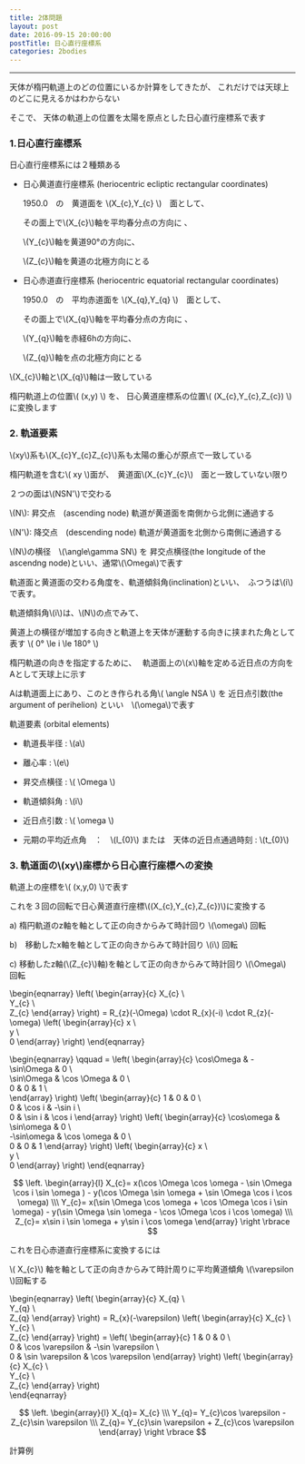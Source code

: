 ```yaml
---
title: 2体問題
layout: post
date: 2016-09-15 20:00:00
postTitle: 日心直行座標系
categories: 2bodies
---
```


-------

天体が楕円軌道上のどの位置にいるか計算をしてきたが、
これだけでは天球上のどこに見えるかはわからない

そこで、
天体の軌道上の位置を太陽を原点とした日心直行座標系で表す

### 1.日心直行座標系

日心直行座標系には２種類ある

  + 日心黄道直行座標系 (heriocentric ecliptic rectangular coordinates)

    1950.0　の　黄道面を \\(X_{c},Y_{c} \\)　面として、

    その面上で\\(X_{c}\\)軸を平均春分点の方向に 、
    
    \\(Y_{c}\\)軸を黄道90°の方向に、

    \\(Z_{c}\\)軸を黄道の北極方向にとる

  + 日心赤道直行座標系 (heriocentric equatorial rectangular coordinates)

    1950.0　の　平均赤道面を \\(X_{q},Y_{q} \\)　面として、

    その面上で\\(X_{q}\\)軸を平均春分点の方向に 、

    \\(Y_{q}\\)軸を赤経6hの方向に、

    \\(Z_{q}\\)軸を点の北極方向にとる

\\(X_{c}\\)軸と\\(X_{q}\\)軸は一致している

楕円軌道上の位置\\( (x,y) \\) を、
日心黄道座標系の位置\\( (X_{c},Y_{c},Z_{c}) \\) に変換します

### 2. 軌道要素

<div id="canvas01"></div>

\\(xy\\)系も\\(X_{c}Y_{c}Z_{c}\\)系も太陽の重心が原点で一致している

楕円軌道を含む\\( xy \\)面が、　黄道面\\(X_{c}Y_{c}\\)　面と一致していない限り

２つの面は\\(NSN'\\)で交わる

\\(N\\): 昇交点　(ascending node) 軌道が黄道面を南側から北側に通過する

\\(N'\\): 降交点　(descending node) 軌道が黄道面を北側から南側に通過する

\\(N\\)の横径　\\(\angle\gamma SN\\) を
昇交点横径(the longitude of the ascendng node)といい、通常\\(\Omega\\)で表す

軌道面と黄道面の交わる角度を、軌道傾斜角(inclination)といい、　ふつうは\\(i\\)で表す。

軌道傾斜角\\(i\\)は、\\(N\\)の点でみて、 

黄道上の横径が増加する向きと軌道上を天体が運動する向きに挟まれた角として表す
\\( 0° \le i \le 180° \\)

楕円軌道の向きを指定するために、　
軌道面上の\\(x\\)軸を定める近日点の方向をAとして天球上に示す

Aは軌道面上にあり、このとき作られる角\\( \angle NSA \\) を
近日点引数(the argument of perihelion) といい　\\(\omega\\)で表す

軌道要素 (orbital elements)

  + 軌道長半径 : \\(a\\)

  + 離心率 : \\(e\\)

  + 昇交点横径 : \\( \Omega \\)

  + 軌道傾斜角 : \\(i\\)

  + 近日点引数 : \\( \omega \\)

  + 元期の平均近点角　：　\\(l_{0}\\) または　天体の近日点通過時刻 : \\(t_{0}\\)

### 3. 軌道面の\\(xy\\)座標から日心直行座標への変換

軌道上の座標を\\( (x,y,0) \\)で表す

これを３回の回転で日心黄道直行座標\\((X_{c},Y_{c},Z_{c})\\)に変換する

  a) 楕円軌道のz軸を軸として正の向きからみて時計回り \\(\omega\\) 回転

  b)　移動したx軸を軸として正の向きからみて時計回り \\(i\\) 回転

  c) 移動したz軸(\\(Z_{c}\\)軸)を軸として正の向きからみて時計回り \\(\Omega\\) 回転

\begin{eqnarray}
   \left(
     \begin{array}{c}
       X_{c} \\\
       Y_{c} \\\
       Z_{c}
     \end{array}
   \right)
 = R_{z}(-\Omega) \cdot R_{x}(-i) \cdot R_{z}(-\omega)
   \left(
     \begin{array}{c}
       x \\\
       y \\\
       0
     \end{array}
   \right) 
\end{eqnarray}

\begin{eqnarray}
\qquad
 = \left(
     \begin{array}{c}
       \cos\Omega & -\sin\Omega & 0 \\\
       \sin\Omega & \cos \Omega & 0 \\\
       0 & 0 & 1 \\\
     \end{array}
   \right)
   \left(
     \begin{array}{c}
       1 & 0 & 0 \\\
       0 & \cos i & -\sin i \\\
       0 & \sin i & \cos  i
     \end{array}
   \right)
   \left(
     \begin{array}{c}
       \cos\omega & \sin\omega & 0 \\\
       -\sin\omega & \cos \omega & 0 \\\
       0 & 0 & 1
     \end{array}
   \right)
   \left(
     \begin{array}{c}
       x \\\
       y \\\
       0
     \end{array}
   \right)
\end{eqnarray}

$$
\left.
\begin{array}{l}
X_{c}= x(\cos \Omega \cos \omega - \sin \Omega \cos i \sin \omega ) 
     - y(\cos \Omega \sin \omega + \sin \Omega \cos i \cos \omega) \\\
Y_{c}= x(\sin \Omega \cos \omega + \cos \Omega \cos i \sin \omega) 
     - y(\sin \Omega \sin \omega - \cos \Omega \cos i \cos \omega) \\\
Z_{c}= x\sin i \sin \omega + y\sin i \cos \omega
\end{array}
\right
\rbrace
$$

これを日心赤道直行座標系に変換するには

\\( X_{c}\\) 軸を軸として正の向きからみて時計周りに平均黄道傾角 \\(\varepsilon \\)回転する

\begin{eqnarray}
   \left(
     \begin{array}{c}
       X_{q} \\\
       Y_{q} \\\
       Z_{q}
     \end{array}
   \right)
 = R_{x}(-\varepsilon)
   \left(
     \begin{array}{c}
       X_{c} \\\
       Y_{c} \\\
       Z_{c}
     \end{array}
   \right) 
 = \left(
     \begin{array}{c}
       1 & 0 & 0 \\\
       0 & \cos \varepsilon & -\sin \varepsilon \\\
       0 & \sin \varepsilon & \cos  \varepsilon
     \end{array}
   \right)
   \left(
     \begin{array}{c}
       X_{c} \\\
       Y_{c} \\\
       Z_{c}
     \end{array}
   \right)  
\end{eqnarray}

$$
\left.
\begin{array}{l}
X_{q}= X_{c} \\\
Y_{q}= Y_{c}\cos \varepsilon - Z_{c}\sin \varepsilon \\\ 
Z_{q}= Y_{c}\sin \varepsilon + Z_{c}\cos \varepsilon
\end{array}
\right
\rbrace
$$

<label class="label label-info">計算例</label>



<script src="//code.jquery.com/jquery-1.11.3.js"></script>
<script src="{{site.url}}/js/three.js"></script>
<script src="{{site.url}}/js/celestial-calc.js"></script>
<script src="https://dl.dropboxusercontent.com/u/3587259/Code/Threejs/OrbitControls.js"></script>
<script src="http://d3js.org/d3.v3.js"></script>
<script src="{{site.url}}/js/d3draws.js"></script>
<script type="text/javascript" src="http://cdn.mathjax.org/mathjax/latest/MathJax.js?config=TeX-AMS-MML_SVG"></script>
<script src="https://cdn.rawgit.com/google/code-prettify/master/loader/run_prettify.js?skin=sons-of-obsidian"></script>
<script type="text/javascript">
var $window = $(window)
  // make code pretty
  $('pre').addClass('prettyprint');
  $('pre').css({"background":"#111",
                 "font-size":"1.05em",
                    "border":"0px"}
                );
  $('code').css({"font-size":"1.05em","color":"#f00"});
  $('canvas').css({"background":"#fff"});

var height = 600,
    width  = 700;
var pi2 = Math.PI * 2;
var pi = Math.PI;
var aDegree = Math.PI / 180;
var decStep = Math.PI / 18;

function Point(x,y,z,label, r){
  this.x = x;
  this.y = y;
  this.z = z;
  this.label = label;
  this.r = r;
};
  // variables
  var sphereRadius = 200,
      earthRadius = 150,
      axisLength = sphereRadius * 1.3;

  // point material
  var pointMaterial = new THREE.MeshLambertMaterial( {
    color: 0xffffff
  } );
  var pointGeometry = new THREE.SphereGeometry( 4, 32, 32 );


/**
   日心黄道座標系
          　**/

var proc1 = function(){

  // シーン追加
  var scene = new THREE.Scene();
  // カメラを追加
  var camera = new THREE.OrthographicCamera(  width / - 2, width / 2, height / 2, height / - 2, 1, 10000 );
  camera.position.y = -1000;

  // ライト追加
  var ambLight = new THREE.AmbientLight(0xffff00, 1.0);
  scene.add(ambLight);

   // renderer 追加
  var renderer = new THREE.WebGLRenderer();
  renderer.setSize( width, height );
  document.getElementById("canvas01").appendChild( renderer.domElement );
  // control追加
  controls = new THREE.OrbitControls(camera, renderer.domElement);
  
  // グループ追加
  var group = new THREE.Group();
 
   // ** Celestial Sphere ******
  var sphereGeo = new THREE.SphereGeometry( sphereRadius, 32, 32 );
  var sphereMat = new THREE.MeshLambertMaterial( {
    color: 0xffff00,
    transparent: true,
    opacity: 0.3
  } );
  // celestial sphere
  var sphere = new THREE.Mesh( sphereGeo, sphereMat );
  group.add( sphere );

  /* 
      Points 
              */

  // points data 
  var pointsData = [];

  // Origin
  pointsData.push(new Point( 0, 0, 0, "S" ));
  // 春分点　γ
  var A = aDegree * -20;
  var x = sphereRadius*Math.cos(0);
  var y = 0;
  var z = 0;
  var x_gamma = x*Math.cos(A) - y*Math.sin(A);
  var y_gamma = x*Math.sin(A) + y*Math.cos(A);
  var z_gamma = z;
  pointsData.push(new Point(x_gamma, y_gamma, z_gamma, "γ"));
  // Y_c axis  
  var A = aDegree * 70;
  var x = sphereRadius*Math.cos(0);
  var y = 0;
  var z = 0;
  var x_Yc = x*Math.cos(A) - y*Math.sin(A);
  var y_Yc = x*Math.sin(A) + y*Math.cos(A);
  var z_Yc = z;
  pointsData.push(new Point(x_Yc, y_Yc, z_Yc, null));

  // 昇交点
  var A = aDegree * 0;
  var x_N = sphereRadius*Math.cos(A);
  var y_N = 0;
  var z_N = 0;
  pointsData.push(new Point(x_N, y_N, z_N, "N"));

  // 降交点
  var A = aDegree * 180;
  var x_N1 = sphereRadius*Math.cos(A);
  var y_N1 = 0;
  var z_N1 = 0;
  pointsData.push(new Point(x_N1, y_N1, z_N1, "N'"));
  // North Pole
  pointsData.push(new Point( 0, 0, sphereRadius, "K" ));

  // 近日点
  var theta = aDegree*23.5;
  var theta2 = aDegree*150;
  var majorAxis = 100;
  var eccentricity = 0.7; 

  var r = majorAxis * (1 - eccentricity * eccentricity) / (1 + eccentricity * Math.cos(0));
  var x = r*Math.cos(0);
  var y = r*Math.sin(0);
  var z = 0;
 
  var x_ = x * Math.cos(theta2) - y * Math.sin(theta2);
  var y_ = x * Math.sin(theta2) + y * Math.cos(theta2);
  var z_ = z;

  var x_e = x_;
  var y_e = y_ * Math.cos(theta) + z_ * Math.sin(theta);
  var z_e = y_ * Math.sin(theta) + z_ * Math.cos(theta);
  pointsData.push(new Point(x_e, y_e, z_e, "perihelion"));

  // 軌道面のｘ軸方向　A
  var r = sphereRadius;
  var x = r*Math.cos(0);
  var y = r*Math.sin(0);
  var z = 0;

  var x_ = x * Math.cos(theta2) - y * Math.sin(theta2);
  var y_ = x * Math.sin(theta2) + y * Math.cos(theta2);
  var z_ = z;

  var x_x = x_;
  var y_x = y_ * Math.cos(theta) + z_ * Math.sin(theta);
  var z_x = y_ * Math.sin(theta) + z_ * Math.cos(theta);
  pointsData.push(new Point(x_x, y_x, z_x, "A"));
  
  // 軌道面のy軸方向　
  var theta2 = aDegree*240;

  var r = sphereRadius;
  var x = r*Math.cos(0);
  var y = r*Math.sin(0);
  var z = 0;

  var x_ = x * Math.cos(theta2) - y * Math.sin(theta2);
  var y_ = x * Math.sin(theta2) + y * Math.cos(theta2);
  var z_ = z;

  var x_y = x_;
  var y_y = y_ * Math.cos(theta) + z_ * Math.sin(theta);
  var z_y = y_ * Math.sin(theta) + z_ * Math.cos(theta);
  pointsData.push(new Point(x_y, y_y, z_y, "y"));
      

  //  Draw points 
  for (var i = 0; i < pointsData.length; i++) {

    var r = (pointsData[i].r==undefined)?4:pointsData[i].r;
    var pointGeometry = new THREE.SphereGeometry( r, 32, 32 );

    if (r) {

      var x = pointsData[i].x;
      var y = pointsData[i].y;
      var z = pointsData[i].z;
 
      var pointMesh = new THREE.Mesh( pointGeometry, pointMaterial );
      pointMesh.position.set(x, y, z) ; 

      group.add(pointMesh);
    }

  };

  /* *** Lines  ***** */

  // ********* 黄道 ***********
  material = new THREE.MeshLambertMaterial( {
    color: 0xffff00
  } );

  var ecliptic = new THREE.Geometry();
    
  var theta = aDegree*0;
  var r = sphereRadius;

  for (var j=0; j<=pi2; j+=aDegree){
      var x = r*Math.cos(j);
      var y = r*Math.sin(j);
      var z = 0;//r*Math.sin(j);

      var x_e = x;
      var y_e = y * Math.cos(theta) + z * Math.sin(theta);;
      var z_e = y * Math.sin(theta) + z * Math.cos(theta);
      ecliptic.vertices.push(
        new THREE.Vector3( x_e, y_e, z_e )
      );
  };
  var eclipticLine = new THREE.Line( ecliptic, material );
  group.add( eclipticLine );

// ********* 軌道面 ***********
  material = new THREE.MeshLambertMaterial( {
    color: 0x00ff00
  } );

  var orbital = new THREE.Geometry();
    
  var theta = aDegree*23.5;
  var r = sphereRadius;

  for (var j=0; j<=pi2; j+=aDegree){
      var x = r*Math.cos(j);
      var y = r*Math.sin(j);
      var z = 0;

      var x_e = x;
      var y_e = y * Math.cos(theta) + z * Math.sin(theta);;
      var z_e = y * Math.sin(theta) + z * Math.cos(theta);
      orbital.vertices.push(
        new THREE.Vector3( x_e, y_e, z_e )
      );
  };
  var orbitalLine = new THREE.Line( orbital, material );
  group.add( orbitalLine );
  
  // ********* 軌道 ***********
  material = new THREE.MeshLambertMaterial( {
    color: 0x00ff00
  } );

  var orbit = new THREE.Geometry();
    
  var theta = aDegree*23.5;
  var theta2 = aDegree*150;
  var majorAxis = 100;
  var eccentricity = 0.7; 

  for (var j=0; j<=pi2; j+=aDegree){
      var r = majorAxis * (1 - eccentricity * eccentricity) / (1 + eccentricity * Math.cos(j));
      var x = r*Math.cos(j);
      var y = r*Math.sin(j);
      var z = 0;
 
      var x_ = x * Math.cos(theta2) - y * Math.sin(theta2);
      var y_ = x * Math.sin(theta2) + y * Math.cos(theta2);
      var z_ = z;

      var x_e = x_;
      var y_e = y_ * Math.cos(theta) + z_ * Math.sin(theta);
      var z_e = y_ * Math.sin(theta) + z_ * Math.cos(theta);
      

      orbit.vertices.push(
        new THREE.Vector3( x_e, y_e, z_e )
      );
  };
  var orbitLine = new THREE.Line( orbit, material );
  group.add( orbitLine );

// ********* Omega Line ***********
  material = new THREE.MeshLambertMaterial( {
    color: 0xff00ff
  } );
  var Omega = new THREE.Geometry();
    
  var theta = aDegree*23.5;
  var r = sphereRadius * 0.8;

  for (var j=0; j<=aDegree*150; j+=aDegree){
      var x = r*Math.cos(j);
      var y = r*Math.sin(j);
      var z = 0;

      var x_e = x;
      var y_e = y * Math.cos(theta) + z * Math.sin(theta);;
      var z_e = y * Math.sin(theta) + z * Math.cos(theta);
      Omega.vertices.push(
        new THREE.Vector3( x_e, y_e, z_e )
      );
  };
  var OmegaLine = new THREE.Line( Omega, material );
  group.add( OmegaLine );
 
  // Xc,Yc軸
  material = new THREE.MeshLambertMaterial( {
    color: 0xffffff
  } );

  var theta = aDegree*0;
  var r = axisLength;

  for (var j=0; j<2; j++){
      
      var axis = new THREE.Geometry();
      
      var x = r*Math.cos(aDegree * (90 * j - 20 ));
      var y = r*Math.sin(aDegree * (90 * j - 20 ));
      var z = 0;

      var x_e = x;
      var y_e = y * Math.cos(theta) + z * Math.sin(theta);;
      var z_e = y * Math.sin(theta) + z * Math.cos(theta);
      axis.vertices.push(
        new THREE.Vector3( 0, 0, 0 )
      );
      axis.vertices.push(
        new THREE.Vector3( x_e, y_e, z_e )
      );
      var axisLine = new THREE.Line( axis, material );
      group.add( axisLine );
  };

  // Zc axis
  var axis = new THREE.Geometry();
  axis.vertices.push(
     new THREE.Vector3( 0, 0, 0 )
  );
  axis.vertices.push(
    new THREE.Vector3( 0, 0, axisLength )
  );
  var axisLine = new THREE.Line( axis, material );
  group.add( axisLine );

  // x軸
  material = new THREE.MeshLambertMaterial( {
    color: 0x00ff00
  } );

  var axis = new THREE.Geometry();
  axis.vertices.push(
     new THREE.Vector3( 0, 0, 0 )
  );
  axis.vertices.push(
     new THREE.Vector3( 1.3*x_x, 1.3*y_x, 1.3*z_x )
  );
  var axisLine = new THREE.Line( axis, material );
  group.add( axisLine );

  // y軸
  var axis = new THREE.Geometry();
  axis.vertices.push(
     new THREE.Vector3( 0, 0, 0 )
  );
  axis.vertices.push(
     new THREE.Vector3( 1.3*x_y, 1.3*y_y, 1.3*z_y )
  );
  var axisLine = new THREE.Line( axis, material );
  group.add( axisLine );
 
  // Z軸
  var A = aDegree * 0;
  var theta = aDegree * -23.5;
  var x = 0;
  var y = 0;
  var z = axisLength;

  var x_z = x;
  var y_z = y * Math.cos(theta) + z * Math.sin(theta);;
  var z_z = y * Math.sin(theta) + z * Math.cos(theta);

  axis.vertices.push(
     new THREE.Vector3( 0, 0, 0 )
  );
  axis.vertices.push(
     new THREE.Vector3( x_z, y_z, z_z )
  );
  var axisLine = new THREE.Line( axis, material );
  group.add( axisLine );

  // N-N'
  var NN = new THREE.Geometry();
  NN.vertices.push(
     new THREE.Vector3( x_N, y_N, z_N )
  );
  NN.vertices.push(
     new THREE.Vector3( x_N1, y_N1, z_N1 )
  );
  var NNLine = new THREE.Line( NN, material );
  group.add( NNLine );

  // **** 文字 *****

  pointsData.push( new Point( x_z, y_z, z_z, "z" ));
  pointsData.push( new Point( 0, 0, axisLength, "Zc" ));
  pointsData.push( new Point( 1.3*x_gamma, 1.3*y_gamma, 1.3*z_gamma, "Xc" ));
  pointsData.push( new Point( 1.05*x_Yc, 1.05*y_Yc, 1.05*z_Yc, "Yc" ));
  // North Pole
  pointsData.push(new Point( 0, 0, sphereRadius, "K" ));
  // 黄道
  var A = aDegree * 20;
  var x = sphereRadius*Math.cos(0);
  var y = 0;
  var z = 0;
  var x_E = x*Math.cos(A) - y*Math.sin(A);
  var y_E = x*Math.sin(A) + y*Math.cos(A);
  var z_E = 0;
  pointsData.push(new Point(x_E, y_E, z_E, "Ecliptic"));

  // Orbit
  var theta = aDegree*23.5;
  var theta2 = aDegree*150; // Omega
  var majorAxis = 100;
  var eccentricity = 0.7; 

      var r = majorAxis * (1 - eccentricity * eccentricity) / (1 + eccentricity * Math.cos(pi2/3));
      var x = r*Math.cos(pi2/3);
      var y = r*Math.sin(pi2/3);
      var z = 0;
 
      var x_ = x * Math.cos(theta2) - y * Math.sin(theta2);
      var y_ = x * Math.sin(theta2) + y * Math.cos(theta2);
      var z_ = z;

      var x_O = x_;
      var y_O = y_ * Math.cos(theta) + z_ * Math.sin(theta);
      var z_O = y_ * Math.sin(theta) + z_ * Math.cos(theta);
  pointsData.push(new Point(x_O, y_O, z_O, "Orbit"));

  // Omega
  var theta = aDegree*23.5;
  var r = sphereRadius * 0.8;
  var j=aDegree*30;
      var x = r*Math.cos(j);
      var y = r*Math.sin(j);
      var z = 0;

      var x_omega = x;
      var y_omega = y * Math.cos(theta) + z * Math.sin(theta);;
      var z_omega = y * Math.sin(theta) + z * Math.cos(theta);
  pointsData.push(new Point(x_omega, y_omega, z_omega, "Ω"));

  // inclination
  var theta = aDegree*16
  var r = sphereRadius;
  var j=aDegree*15;
      var x = r*Math.cos(j);
      var y = r*Math.sin(j);
      var z = 0;

      var x_omega = x;
      var y_omega = y * Math.cos(theta) + z * Math.sin(theta);;
      var z_omega = y * Math.sin(theta) + z * Math.cos(theta);
  pointsData.push(new Point(x_omega, y_omega, z_omega, "i"));

  var loader = new THREE.FontLoader();
  var font;
  loader.load( '{{site.url}}/fonts/helvetiker_regular.typeface.json',   
    function ( response ) {
      font = response;
      
      // 点ラベル表示
      material = new THREE.MeshPhongMaterial( { color: 0xffffff } );
      for (var i = 0; i < pointsData.length; i++) {
        if (pointsData[i].label!=null){

        var textGeo = new THREE.TextGeometry( pointsData[i].label, {
          font: font,
          size: 13,
          height: 5
        });    
        var textMesh1 = new THREE.Mesh( textGeo, material );

        textMesh1.position.x = 1.1*pointsData[i].x; 
        textMesh1.position.y = 1.1*pointsData[i].y;
        textMesh1.position.z = 1.1*pointsData[i].z;

        textMesh1.rotation.x = aDegree * 90 ;

        var theta_ = Math.asin(pointsData[i].y/sphereRadius);
        

        textMesh1.rotation.y = theta_ + 3* aDegree * 30;
 
        group.add(textMesh1);
        } 

      };
       
  });

  group.rotation.z = -aDegree*100;
  group.rotation.x = aDegree*30;
  group.rotation.y = aDegree*0;

  scene.add( group );
  
  function render() {
    requestAnimationFrame( render );

    renderer.render( scene, camera );

    controls.update();
  }

  render();
}

proc1();

</script>
